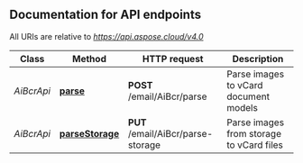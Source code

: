 

## Documentation for API endpoints

All URIs are relative to *https://api.aspose.cloud/v4.0*

Class | Method | HTTP request | Description
------------ | ------------- | ------------- | -------------
*AiBcrApi* | [**parse**](AiBcrApi.md#parse) | **POST** /email/AiBcr/parse | Parse images to vCard document models             
*AiBcrApi* | [**parseStorage**](AiBcrApi.md#parseStorage) | **PUT** /email/AiBcr/parse-storage | Parse images from storage to vCard files             


    
